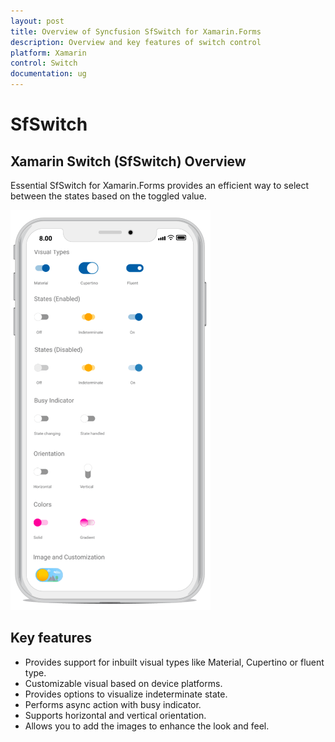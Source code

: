 ```yaml
---
layout: post
title: Overview of Syncfusion SfSwitch for Xamarin.Forms
description: Overview and key features of switch control
platform: Xamarin
control: Switch
documentation: ug
---
```



# SfSwitch

## Xamarin Switch (SfSwitch) Overview

Essential SfSwitch for Xamarin.Forms provides an efficient way to select between the states based on the toggled value.

![Xamarin.Forms switch overview.](images/overview.png)

## Key features

* Provides support for inbuilt visual types like Material, Cupertino or fluent type. 
* Customizable visual based on device platforms.
* Provides options to visualize indeterminate state.
* Performs async action with busy indicator.
* Supports horizontal and vertical orientation.
* Allows you to add the images to enhance the look and feel.